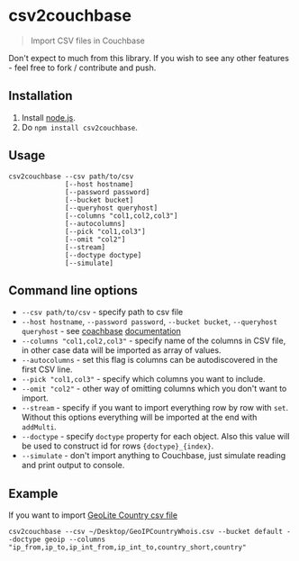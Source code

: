 # csv2couchbase 

> Import CSV files in Couchbase

Don't expect to much from this library. If you wish to see any other features - feel free to fork / contribute and push.

## Installation

1. Install [node.js](http://nodejs.org/).
1. Do `npm install csv2couchbase`.

## Usage

```
csv2couchbase --csv path/to/csv
              [--host hostname] 
              [--password password]
              [--bucket bucket]
              [--queryhost queryhost]
              [--columns "col1,col2,col3"]
              [--autocolumns]
              [--pick "col1,col3"]
              [--omit "col2"]
              [--stream]
              [--doctype doctype]
              [--simulate]
```

## Command line options

* `--csv path/to/csv` - specify path to csv file
* `--host hostname`, `--password password`, `--bucket bucket`, `--queryhost queryhost` - see [coachbase](https://github.com/couchbase/couchnode) [documentation](http://www.couchbase.com/autodocs/couchbase-node-client-1.2.1/Connection.html)
* `--columns "col1,col2,col3"` - specify name of the columns in CSV file, in other case data will be imported as array of values.
* `--autocolumns` - set this flag is columns can be autodiscovered in the first CSV line.
* `--pick "col1,col3"` - specify which columns you want to include.
* `--omit "col2"` - other way of omitting columns which you don't want to import.
* `--stream` - specify if you want to import everything row by row with `set`. Without this options everything will be imported at the end with `addMulti`.
* `--doctype` - specify `doctype` property for each object. Also this value will be used to construct id for rows `{doctype}_{index}`.
* `--simulate` - don't import anything to Couchbase, just simulate reading and print output to console.

## Example

If you want to import [GeoLite Country csv file](http://dev.maxmind.com/geoip/legacy/geolite/) 

```
csv2couchbase --csv ~/Desktop/GeoIPCountryWhois.csv --bucket default --doctype geoip --columns "ip_from,ip_to,ip_int_from,ip_int_to,country_short,country"
``` 
